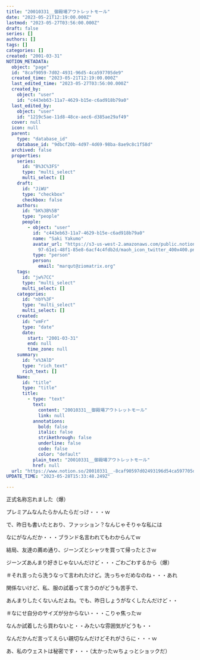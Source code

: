 ```yaml
---
title: "20010331__御殿場アウトレットモール"
date: "2023-05-21T12:19:00.000Z"
lastmod: "2023-05-27T03:56:00.000Z"
draft: false
series: []
authors: []
tags: []
categories: []
created: "2001-03-31"
NOTION_METADATA:
  object: "page"
  id: "8caf9059-7d02-4931-96d5-4ca597705de9"
  created_time: "2023-05-21T12:19:00.000Z"
  last_edited_time: "2023-05-27T03:56:00.000Z"
  created_by:
    object: "user"
    id: "c443eb63-11a7-4629-b15e-c6ad918b79a0"
  last_edited_by:
    object: "user"
    id: "1219c5ae-11d8-48ce-aec6-d385ae29af49"
  cover: null
  icon: null
  parent:
    type: "database_id"
    database_id: "9dbcf20b-4d97-4d69-98ba-8ae9c8c1f58d"
  archived: false
  properties:
    series:
      id: "B%3C%3FS"
      type: "multi_select"
      multi_select: []
    draft:
      id: "JiWU"
      type: "checkbox"
      checkbox: false
    authors:
      id: "bK%3B%5B"
      type: "people"
      people:
        - object: "user"
          id: "c443eb63-11a7-4629-b15e-c6ad918b79a0"
          name: "Saki Yakumo"
          avatar_url: "https://s3-us-west-2.amazonaws.com/public.notion-static.com/3ad1c4\
            97-61e1-48f1-85e8-6acf4c4fdb2d/maoh_icon_twitter_400x400.png"
          type: "person"
          person:
            email: "marqut@ziomatrix.org"
    tags:
      id: "jw%7CC"
      type: "multi_select"
      multi_select: []
    categories:
      id: "nbY%3F"
      type: "multi_select"
      multi_select: []
    created:
      id: "vmFr"
      type: "date"
      date:
        start: "2001-03-31"
        end: null
        time_zone: null
    summary:
      id: "x%3AlD"
      type: "rich_text"
      rich_text: []
    Name:
      id: "title"
      type: "title"
      title:
        - type: "text"
          text:
            content: "20010331__御殿場アウトレットモール"
            link: null
          annotations:
            bold: false
            italic: false
            strikethrough: false
            underline: false
            code: false
            color: "default"
          plain_text: "20010331__御殿場アウトレットモール"
          href: null
  url: "https://www.notion.so/20010331__-8caf90597d02493196d54ca597705de9"
UPDATE_TIME: "2023-05-28T15:33:48.249Z"

---
```

<link rel="stylesheet" href="https://cdn.jsdelivr.net/npm/katex@0.16.2/dist/katex.min.css" integrity="sha384-bYdxxUwYipFNohQlHt0bjN/LCpueqWz13HufFEV1SUatKs1cm4L6fFgCi1jT643X" crossorigin="anonymous">


正式名称忘れました（爆）


プレミアムなんたらかんたらだっけ・・・ｗ


で、昨日も書いたとおり、ファッション？なんじゃそりゃな私には


なにがなんだか・・・ブランド名言われてもわからんてｗ


結局、友達の薦め通り、ジーンズとシャツを買って帰ったとさｗ


ジーンズあんまり好きじゃないんだけど・・・ごわごわするから（爆）


＃それ言ったら洗うなって言われたけど。洗っちゃだめなのね・・・あれ


関係ないけど、私、服の試着って言うのがどうも苦手で、


あんまりしたくないんだよね。でも、昨日しょうがなくしたんだけど・・


＃なにせ自分のサイズが分からない・・・こりゃ焦ったｗ


なんか試着したら買わないと・・みたいな雰囲気がどうも・・


なんだかんだ言ってえらい親切なんだけどそれがさらに・・・ｗ


あ、私のウェストは秘密です・・・（太かったｗちょっとショックだ）

